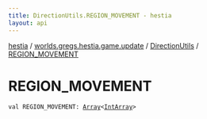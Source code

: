```yaml
---
title: DirectionUtils.REGION_MOVEMENT - hestia
layout: api
---
```


<div class='api-docs-breadcrumbs'><a href="../../index.html">hestia</a> / <a href="../index.html">worlds.gregs.hestia.game.update</a> / <a href="index.html">DirectionUtils</a> / <a href="./-r-e-g-i-o-n_-m-o-v-e-m-e-n-t.html">REGION_MOVEMENT</a></div>

# REGION_MOVEMENT

<div class="signature"><code><span class="keyword">val </span><span class="identifier">REGION_MOVEMENT</span><span class="symbol">: </span><a href="https://kotlinlang.org/api/latest/jvm/stdlib/kotlin/-array/index.html"><span class="identifier">Array</span></a><span class="symbol">&lt;</span><a href="https://kotlinlang.org/api/latest/jvm/stdlib/kotlin/-int-array/index.html"><span class="identifier">IntArray</span></a><span class="symbol">&gt;</span></code></div>
